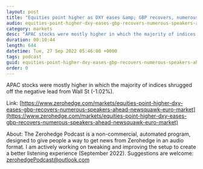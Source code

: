 ```yaml
---
layout: post
title: "Equities point higher as DXY eases &amp; GBP recovers, numerous speakers ahead - Newsquawk Euro Market Open"
audio: equities-point-higher-dxy-eases-gbp-recovers-numerous-speakers-ahead-newsquawk-euro-market-0
category: markets
desc: "APAC stocks were mostly higher in which the majority of indices shrugged off the negative lead from Wall St (-1.02%)."
duration: 00:10:44
length: 644
datetime: Tue, 27 Sep 2022 05:46:00 +0000
tags: podcast
guid: equities-point-higher-dxy-eases-gbp-recovers-numerous-speakers-ahead-newsquawk-euro-market-0
order: 0
---
```

APAC stocks were mostly higher in which the majority of indices shrugged off the negative lead from Wall St (-1.02%).

Link: [https://www.zerohedge.com/markets/equities-point-higher-dxy-eases-gbp-recovers-numerous-speakers-ahead-newsquawk-euro-market](https://www.zerohedge.com/markets/equities-point-higher-dxy-eases-gbp-recovers-numerous-speakers-ahead-newsquawk-euro-market)

About: The Zerohedge Podcast is a non-commercial, automated program, designed to give people a way to get news from Zerohedge in an audio format.  I am actively working on tweaking and improving the setup to create a better listening experience (September 2022).  Suggestions are welcome: [zerohedgePodcast@outlook.com](mailto:zerohedgePodcast@outlook.com)